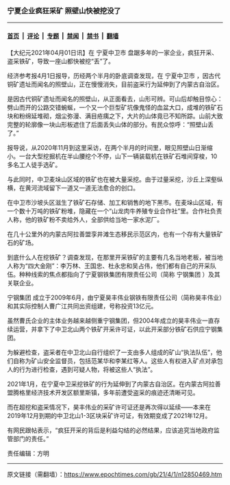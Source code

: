 ### 宁夏企业疯狂采矿 照壁山快被挖没了

---

#### [首页](../../../..?n12850469) &nbsp;|&nbsp; [评论](../../../../../epoch-comment?n12850469) &nbsp;|&nbsp; [专题](../../../../../epoch-special?n12850469) &nbsp;|&nbsp; [禁闻](../../../../../epoch-news?n12850469) &nbsp;|&nbsp; [禁书](../../../../../books?n12850469) &nbsp;|&nbsp; [翻墙](https://github.com/gfw-breaker/nogfw/blob/master/README.md?n12850469)


<div class="post_content" id="artbody" itemprop="articleBody">
 <!-- article content begin -->
 <p>
  【大纪元2021年04月01日讯】在
  <ok href="https://www.epochtimes.com/gb/tag/%E5%AE%81%E5%A4%8F%E4%B8%AD%E5%8D%AB%E5%B8%82.html">
   宁夏中卫市
  </ok>
  盘踞多年的一家企业，疯狂开采、盗采铁矿，导致一座山都快被挖“丢”了。
 </p>
 <p>
  经济参考报4月1日报导，历经两个半月的卧底调查发现，在
  <ok href="https://www.epochtimes.com/gb/tag/%E5%AE%81%E5%A4%8F%E4%B8%AD%E5%8D%AB%E5%B8%82.html">
   宁夏中卫市
  </ok>
  ，因古代铜矿遗址而闻名的照壁山，正在慢慢消失，目前盗采行为延伸到了内蒙古自治区。
 </p>
 <p>
  是因古代铜矿遗址而闻名的照壁山，从正面看去，山形可辨。可山后却触目惊心：劈山而开的公路交错蜿蜒，一个又一个巨型矿坑像鬼怪的血盆大口，成堆的铁矿石块和粉绵延堆砌，烟尘弥漫、满目疮痍之下，大片的山体竟已不知所踪。山前大致完整的轮廓像一块山形板遮住了后面丢失山体的部分。有民众惊呼：“照壁山丢了。”
 </p>
 <p>
  报导说，从2020年11月到这里采访，在两个半月的时间里，眼见照壁山日渐缩小。一台大型挖掘机在半山腰挖个不停，山下一辆装载机在铁矿石堆间穿梭，10多名工人徒手选矿。
 </p>
 <p>
  与此同时，中卫麦垛山区域的铁矿也在被大量采挖。由于过量采挖，沙丘上深壑纵横，在黄河流域留下一道又一道无法愈合的创口。
 </p>
 <p>
  在中卫市沙坡头区滋生了铁矿石存储、加工和销售的地下黑市。在麦垛山区域，有一个数十万吨的铁矿粉堆，隐藏在一个“山龙肉牛养殖专业合作社”里。合作社负责人称，他的铁矿粉不卖给外人，全部供给当地一家水泥厂。
 </p>
 <p>
  在几十公里外的内蒙古阿拉善盟孪井滩生态移民示范区内，也有一个存有大量铁矿石的矿场。
 </p>
 <p>
  到底什么人在挖铁矿？调查发现，在那里开采铁矿的主要有几名当地老板，被当地人称为“四大金刚”：李万林、王国忠、杜永忠和吴占伟，他们都有自己的开采队伍。种种线索的焦点都指向了宁夏钢铁集团有限责任公司（简称
  <ok href="https://www.epochtimes.com/gb/tag/%E5%AE%81%E9%92%A2%E9%9B%86%E5%9B%A2.html">
   宁钢集团
  </ok>
  ）及其关联企业。
 </p>
 <p>
  <ok href="https://www.epochtimes.com/gb/tag/%E5%AE%81%E9%92%A2%E9%9B%86%E5%9B%A2.html">
   宁钢集团
  </ok>
  成立于2009年6月，由宁夏昊丰伟业钢铁有限责任公司（简称昊丰伟业）和其实际控制人曹广江共同出资组建，号称投资13亿元。
 </p>
 <p>
  虽然曹氏企业的主体业务越来越侧重宁钢集团，但2004年成立的昊丰伟业一直存续运营，并拿下了中卫北山两个铁矿开采许可证，以此开采部分铁矿石供应宁钢集团。
 </p>
 <p>
  为躲避检查，盗采者在中卫北山自行组织了一支由多人组成的矿山“执法队伍”，他们自称为矿山安全监督员，包括范某华和李某红等人。这些人有权进入矿点对承包人的行为进行检查，遇到可疑人物，将被这些人“执法”。
 </p>
 <p>
  2021年1月，在宁夏中卫采挖铁矿的行为延伸到了内蒙古自治区。在内蒙古阿拉善盟腾格里经济技术开发区额里斯镇，多年前遭受盗采的痕迹还清晰可见。
 </p>
 <p>
  而在超挖和盗采情况下，昊丰伟业的采矿许可证还是再次得以延续——本来在2019年12月到期的中卫北山1-3区块采矿许可证，有效期变成了2021年12月。
 </p>
 <p>
  有网民跟帖表示，“疯狂开采的背后是利益勾结的必然结果，应该追究当地政府监管部门的责任。”
 </p>
 <p>
  责任编辑：方明
 </p>
 <!-- article content end -->
 <div id="below_article_ad">
 </div>
</div>


---

原文链接（需翻墙）：https://www.epochtimes.com/gb/21/4/1/n12850469.htm